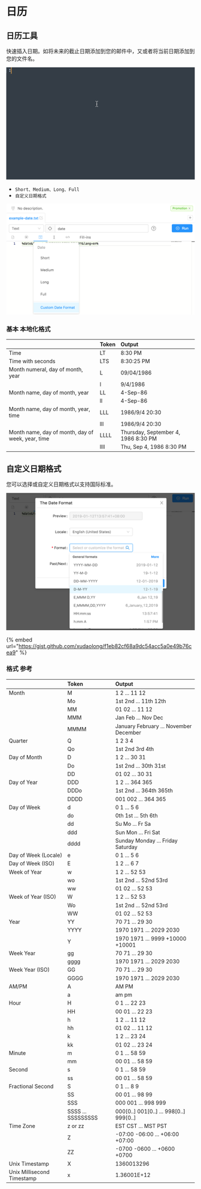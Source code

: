 # 日历

## 日历工具

快速插入日期。如将未来的截止日期添加到您的邮件中，又或者将当前日期添加到您的文件名。

![](../.gitbook/assets/date.gif)

* `Short、Medium、Long、Full`
* `自定义日期格式`

![](../.gitbook/assets/image%20%2824%29.png)

### 基本 **本地化格式**

|  | **Token** | Output |
| :--- | :--- | :--- |
| Time | LT | 8:30 PM |
| Time with seconds | LTS | 8:30:25 PM |
| Month numeral, day of month, year | L | 09/04/1986 |
|  | l | 9/4/1986 |
| Month name, day of month, year | LL | 4-Sep-86 |
|  | ll | 4-Sep-86 |
| Month name, day of month, year, time | LLL | 1986/9/4 20:30 |
|  | lll | 1986/9/4 20:30 |
| Month name, day of month, day of week, year, time | LLLL | Thursday, September 4, 1986 8:30 PM |
|  | llll | Thu, Sep 4, 1986 8:30 PM |

## 自定义日期格式

您可以选择或自定义日期格式以支持国际标准。

![](../.gitbook/assets/image%20%2814%29.png)

{% embed url="https://gist.github.com/xudaolong/f1eb82cf68a9dc54acc5a0e49b76cea9" %}

### **格式** 参考

|  | Token | Output |
| :--- | :--- | :--- |
| Month | M | 1 2 ... 11 12 |
|  | Mo | 1st 2nd ... 11th 12th |
|  | MM | 01 02 ... 11 12 |
|  | MMM | Jan Feb ... Nov Dec |
|  | MMMM | January February ... November December |
| Quarter | Q | 1 2 3 4 |
|  | Qo | 1st 2nd 3rd 4th |
| Day of Month | D | 1 2 ... 30 31 |
|  | Do | 1st 2nd ... 30th 31st |
|  | DD | 01 02 ... 30 31 |
| Day of Year | DDD | 1 2 ... 364 365 |
|  | DDDo | 1st 2nd ... 364th 365th |
|  | DDDD | 001 002 ... 364 365 |
| Day of Week | d | 0 1 ... 5 6 |
|  | do | 0th 1st ... 5th 6th |
|  | dd | Su Mo ... Fr Sa |
|  | ddd | Sun Mon ... Fri Sat |
|  | dddd | Sunday Monday ... Friday Saturday |
| Day of Week \(Locale\) | e | 0 1 ... 5 6 |
| Day of Week \(ISO\) | E | 1 2 ... 6 7 |
| Week of Year | w | 1 2 ... 52 53 |
|  | wo | 1st 2nd ... 52nd 53rd |
|  | ww | 01 02 ... 52 53 |
| Week of Year \(ISO\) | W | 1 2 ... 52 53 |
|  | Wo | 1st 2nd ... 52nd 53rd |
|  | WW | 01 02 ... 52 53 |
| Year | YY | 70 71 ... 29 30 |
|  | YYYY | 1970 1971 ... 2029 2030 |
|  | Y | 1970 1971 ... 9999 +10000 +10001  |
| Week Year | gg | 70 71 ... 29 30 |
|  | gggg | 1970 1971 ... 2029 2030 |
| Week Year \(ISO\) | GG | 70 71 ... 29 30 |
|  | GGGG | 1970 1971 ... 2029 2030 |
| AM/PM | A | AM PM |
|  | a | am pm |
| Hour | H | 0 1 ... 22 23 |
|  | HH | 00 01 ... 22 23 |
|  | h | 1 2 ... 11 12 |
|  | hh | 01 02 ... 11 12 |
|  | k | 1 2 ... 23 24 |
|  | kk | 01 02 ... 23 24 |
| Minute | m | 0 1 ... 58 59 |
|  | mm | 00 01 ... 58 59 |
| Second | s | 0 1 ... 58 59 |
|  | ss | 00 01 ... 58 59 |
| Fractional Second | S | 0 1 ... 8 9 |
|  | SS | 00 01 ... 98 99 |
|  | SSS | 000 001 ... 998 999 |
|  | SSSS ... SSSSSSSSS | 000\[0..\] 001\[0..\] ... 998\[0..\] 999\[0..\] |
| Time Zone | z or zz | EST CST ... MST PST |
|  | Z | -07:00 -06:00 ... +06:00 +07:00 |
|  | ZZ | -0700 -0600 ... +0600 +0700 |
| Unix Timestamp | X | 1360013296 |
| Unix Millisecond Timestamp | x | 1.36001E+12 |

